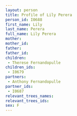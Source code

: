 ```yaml
---
layout: person
title: Profile of Lily Perera
person_id: I0688
first_name: Lily
last_name: Perera
full_name: Lily Perera
mother: 
mother_id: 
father: 
father_id: 
children:
 - Therese Fernandopulle
children_ids:
 - I0679
partners:
 - Anthony Fernandopulle
partner_ids:
 - I0687
relevant_trees_names:
relevant_trees_ids:
sex: F
---
```


